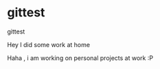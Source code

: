 # gittest
gittest

Hey I did some work at home


Haha , i am working on personal projects at work :P 